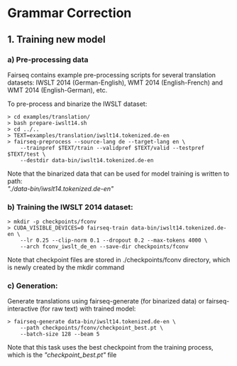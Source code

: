 # Grammar Correction
## 1. Training new model

### a) Pre-processing data
Fairseq contains example pre-processing scripts for several translation datasets: IWSLT 2014 (German-English), WMT 2014 (English-French) and WMT 2014 (English-German), etc.

To pre-process and binarize the IWSLT dataset:

```
> cd examples/translation/
> bash prepare-iwslt14.sh
> cd ../..
> TEXT=examples/translation/iwslt14.tokenized.de-en
> fairseq-preprocess --source-lang de --target-lang en \
    --trainpref $TEXT/train --validpref $TEXT/valid --testpref $TEXT/test \
    --destdir data-bin/iwslt14.tokenized.de-en
```

Note that the binarized data that can be used for model training is written to path: <br>
_"./data-bin/iwslt14.tokenized.de-en"_


### b) Training the IWSLT 2014 dataset:
```
> mkdir -p checkpoints/fconv
> CUDA_VISIBLE_DEVICES=0 fairseq-train data-bin/iwslt14.tokenized.de-en \
    --lr 0.25 --clip-norm 0.1 --dropout 0.2 --max-tokens 4000 \
    --arch fconv_iwslt_de_en --save-dir checkpoints/fconv
```

Note that checkpoint files are stored in ./checkpoints/fconv directory, which is newly created by the mkdir command

### c) Generation:
Generate translations using fairseq-generate (for binarized data) or fairseq-interactive (for raw text) with trained model:

```
> fairseq-generate data-bin/iwslt14.tokenized.de-en \
    --path checkpoints/fconv/checkpoint_best.pt \
    --batch-size 128 --beam 5
```

Note that this task uses the best checkpoint from the training process, which is the _"checkpoint_best.pt"_ file
